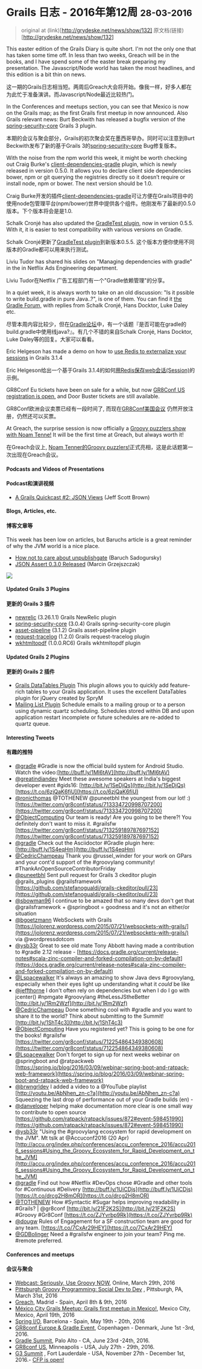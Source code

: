 
# Grails 日志 - 2016年第12周 <small>28-03-2016</small>

> original at (link)[http://grydeske.net/news/show/132]
> 原文档(链接)[http://grydeske.net/news/show/132]

This easter edition of the Grails Diary is quite short. I'm not the only one that has taken some time off. In less than two weeks, Greach will be in the books, and I have spend some of the easter break preparing my presentation. The Javascript/Node world has taken the most headlines, and this edition is a bit thin on news.

这一期的Grails日志相当短。两周后Greach大会将开始。像我一样，好多人都在为此忙于准备演讲。而Javascript/Node最近比较热门。

In the Conferences and meetups section, you can see that Mexico is now on the Grails map; as the first Grails first meetup in now announced. Also Grails relevant news: Burt Beckwith has released a bugfix version of the [spring-security-core](https://grails-plugins.github.io/grails-spring-security-core/) Grails 3 plugin.

本期的会议与聚会部分，Grails的初次聚会奖在墨西哥举办。同时可以注意到Burt Beckwith发布了新的基于Grails 3的[spring-security-core](https://grails-plugins.github.io/grails-spring-security-core/) Bug修复版本。

With the noise from the npm world this week, it might be worth checking out Craig Burke's [client-dependencies-gradle](https://github.com/craigburke/client-dependencies-gradle) plugin, which is newly released in version 0.5.0\. It allows you to declare client side dependencies bower, npm or git querying the registries directly so it doesn’t require or install node, npm or bower. The next version should be 1.0.

Craig Burke开发的插件[client-dependencies-gradle](https://github.com/craigburke/client-dependencies-gradle)可让方便在Grails项目中的使用node包管理平台(npm/bower)世界中提供各个组件。他刚发布了最新的0.5.0版本。下个版本将会是是1.0.

Schalk Cronjé has also updated the [GradleTest plugin](https://plugins.gradle.org/plugin/org.ysb33r.gradletest), now in version 0.5.5\. With it, it is easier to test compatibility with various versions on Gradle.

Schalk Cronjé更新了[GradleTest plugin](https://plugins.gradle.org/plugin/org.ysb33r.gradletest)到新版本0.5.5\. 这个版本方便你使用不同版本的Gradle都可以用来执行测试。

Liviu Tudor has shared his slides on "Managing dependencies with gradle" in the in Netflix Ads Engineering department.

Liviu Tudor在Netflix 广告工程部门有一个"Gradle依赖管理"的分享。

In a quiet week, it is always worth to take on an old discussion: "Is it pssible to write build.gradle in pure Java..?", is one of them. You can find it [the Gradle Forum,](https://discuss.gradle.org/t/possible-to-write-build-gradle-in-pure-java/9317/38?u=schalk_cronje) with replies from Schalk Cronjé, Hans Docktor, Luke Daley etc.

尽管本周内容比较少，但在[Gradle论坛](https://discuss.gradle.org/t/possible-to-write-build-gradle-in-pure-java/9317/38?u=schalk_cronje)中，有一个话题『是否可能在gradle的build.gradle中使用线java?』。有几个不错的来自Schalk Cronjé, Hans Docktor, Luke Daley等的回复。大家可以看看。

Eric Helgeson has made a demo on how to [use Redis to externalize your sessions](https://github.com/erichelgeson/grails3-redis-session/commits/master) in Grails 3.1.4

Eric Helgeson给出一个基于Grails 3.1.4的如何[用Redis保存web会话(Session)](https://github.com/erichelgeson/grails3-redis-session/commits/master)的示例。

GR8Conf Eu tickets have been on sale for a while, but now [GR8Conf US registration is open,](https://ti.to/gr8conf/gr8conf-2016) and Door Buster tickets are still available.

GR8Conf欧洲会议卖票已经有一段时间了, 而现在[GR8Conf美国会议](https://ti.to/gr8conf/gr8conf-2016) 仍然开放注册，仍然还可以买票。

At Greach, the surprise session is now officially a [Groovy puzzlers show with Noam Tenne!](https://t.co/7NNv3OHYML) It will be the first time at Greach, but always worth it!


在Greach会议上, [Noam Tenner的Groovy puzzlers!](https://t.co/7NNv3OHYML)正式亮相，这是此话题第一次出现在Greach会议。


#### Podcasts and Videos of Presentations
#### Podcast和演讲视频

*   [A Grails Quickcast #2: JSON Views](https://dzone.com/articles/oci-and-dzone-present-a-grails-quickcast-2) (Jeff Scott Brown)

#### Blogs, Articles, etc.
#### 博客文章等

This week has been low on articles, but Baruchs article is a great reminder of why the JVM world is a nice place.

*   [How not to care about unpublishgate](https://www.jfrog.com/blog/how-not-to-care-about-unpublishgate/) (Baruch Sadogursky)
*   [JSON Assert 0.3.0 Released](http://toomuchcoding.com/blog/2016/03/27/json-assert-0-dot-3-0-released/) (Marcin Grzejszczak)

[![](http://grydeske.net/fileUploader/show/42)](http://gr8conf.eu/#/)  

#### Updated Grails 3 Plugins
#### 更新的 Grails 3 插件

*   [newrelic](https://bintray.com/agorapulse/plugins/org.grails.plugins:newrelic/view) (3.26.1.1) Grails NewRelic plugin
*   [spring-security-core](https://bintray.com/grails/plugins/spring-security-core/view) (3.0.4) Grails spring-security-core plugin
*   [asset-pipeline](https://bintray.com/grails/plugins/asset-pipeline/view) (3.1.2) Grails asset-pipeline plugin
*   [request-tracelog](https://bintray.com/nobeans/plugins/request-tracelog/view) (1.2.0) Grails request-tracelog plugin
*   [wkhtmltopdf](https://bintray.com/rlovtangen/plugins/wkhtmltopdf/view) (1.0.0.RC6) Grails wkhtmltopdf plugin

#### Updated Grails 2 Plugins
#### 更新的 Grails 2 插件

*   [Grails DataTables Plugin](https://grails.org/plugin/grails-datatables) This plugin allows you to quickly add feature-rich tables to your Grails application. It uses the excellent DataTables plugin for jQuery created by SpryM
*   [Mailing List Plugin](https://grails.org/plugin/mailinglist) Schedule emails to a mailing group or to a person using dynamic quartz scheduling. Schedules stored within DB and upon application restart incomplete or future schedules are re-added to quartz queue.

#### Interesting Tweets
#### 有趣的推特

*   [@gradle](https://twitter.com/gradle/status/714482965976207360) #Gradle is now the official build system for Android Studio. Watch the video:[http://buff.ly/1Ml6tAV](http://buff.ly/1Ml6tAV)
*   [@greatindiandev](https://twitter.com/greatindiandev/status/714072256717070337) Meet these awesome speakers at India's biggest developer event #gids16: [http://bit.ly/1SeDjQs](http://bit.ly/1SeDjQs) [https://t.co/6zjQaK6fiU](https://t.co/6zjQaK6fiU)
*   [@ronicthomas](https://twitter.com/ronicthomas/status/713470899773505536) @TOTHENEW @puneetbhl the youngest from our lot! :) [https://twitter.com/gr8conf/status/713334720998707200](https://twitter.com/gr8conf/status/713334720998707200)
*   [@ObjectComputing](https://twitter.com/ObjectComputing/status/713433783974957056) Our team is ready! Are you going to be there?! You definitely don't want to miss it. #grailsfw [https://twitter.com/gr8conf/status/713259189787697152](https://twitter.com/gr8conf/status/713259189787697152)
*   [@gradle](https://twitter.com/gradle/status/713425969378361345) Check out the Asciidoctor #Gradle plugin here: [http://buff.ly/1S4eqHm](http://buff.ly/1S4eqHm)
*   [@CedricChampeau](https://twitter.com/CedricChampeau/status/713397281941299200) Thank you @russel_winder for your work on GPars and your cont'd support of the #groovylang community! #ThankAnOpenSourceContributorFriday
*   [@puneetbhl](https://twitter.com/puneetbhl/status/713389529437175809) Sent pull request for Grails 3 ckeditor plugin @grails_plugins @grailsframework [https://github.com/stefanogualdi/grails-ckeditor/pull/23](https://github.com/stefanogualdi/grails-ckeditor/pull/23)
*   [@sbowman96](https://twitter.com/sbowman96/status/713358004519710721) I continue to be amazed that so many devs don't get that @grailsframework + @springboot = goodness and it's not an either/or situation
*   [@bgoetzmann](https://twitter.com/bgoetzmann/status/713330033616625664) WebSockets with Grails [https://jolorenz.wordpress.com/2015/07/21/websockets-with-grails/](https://jolorenz.wordpress.com/2015/07/21/websockets-with-grails/) via @wordpressdotcom
*   [@ysb33r](https://twitter.com/ysb33r/status/713126481581514752) Great to see old mate Tony Abbott having made a contribution to #gradle 2.12 release - [https://docs.gradle.org/current/release-notes#scala-zinc-compiler-and-forked-compilation-on-by-default](https://docs.gradle.org/current/release-notes#scala-zinc-compiler-and-forked-compilation-on-by-default)
*   [@Lspacewalker](https://twitter.com/Lspacewalker/status/713031976824004608) It's always an amazing to show Java devs #groovylang, especially when their eyes light up understanding what it _could_ be like
*   [@jeffthorne](https://twitter.com/jeffthorne/status/712845274725507072) I don't often rely on dependencies but when I do I go with jcenter() #npmgate #groovylang #theLessJStheBetter [http://bit.ly/1Rm2Wzf](http://bit.ly/1Rm2Wzf)
*   [@CedricChampeau](https://twitter.com/CedricChampeau/status/712701722108567553) Done something cool with #gradle and you want to share it to the world? Think about submitting to the Summit! [http://bit.ly/1ShT4c3](http://bit.ly/1ShT4c3)
*   [@ObjectComputing](https://twitter.com/ObjectComputing/status/712664703143641089) Have you registered yet? This is going to be one for the books! #grailsfw [https://twitter.com/gr8conf/status/712254864349380608](https://twitter.com/gr8conf/status/712254864349380608)
*   [@Lspacewalker](https://twitter.com/Lspacewalker/status/712474572558364672) Don't forget to sign up for next weeks webinar on @springboot and @ratpackweb [https://spring.io/blog/2016/03/09/webinar-spring-boot-and-ratpack-web-framework](https://spring.io/blog/2016/03/09/webinar-spring-boot-and-ratpack-web-framework)
*   [@brwngrldev](https://twitter.com/brwngrldev/status/712397144657956864) I added a video to a @YouTube playlist [http://youtu.be/AbNhen_zn-c?a](http://youtu.be/AbNhen_zn-c?a) Squeezing the last drop of performance out of your Gradle builds (en) -
*   [@danveloper](https://twitter.com/danveloper/status/712358775370469376) helping make documentation more clear is one small way to contribute to open source [https://github.com/ratpack/ratpack/issues/872#event-598451990](https://github.com/ratpack/ratpack/issues/872#event-598451990)
*   [@ysb33r](https://twitter.com/ysb33r/status/712352250031706112) "Using the #groovylang ecosystem for rapid development on the JVM". Mt tslk at @Accuconf2016 (20 Apr) [http://accu.org/index.php/conferences/accu_conference_2016/accu2016_sessions#Using_the_Groovy_Ecosystem_for_Rapid_Development_on_the_JVM](http://accu.org/index.php/conferences/accu_conference_2016/accu2016_sessions#Using_the_Groovy_Ecosystem_for_Rapid_Development_on_the_JVM)
*   [@gradle](https://twitter.com/gradle/status/712345938438782976) Find out how #Netflix #DevOps chose #Gradle and other tools for #Continuous #Delivery [http://buff.ly/1UiCDjs](http://buff.ly/1UiCDjs) [https://t.co/drcg2H8mOR](https://t.co/drcg2H8mOR)
*   [@TOTHENEW](https://twitter.com/TOTHENEW/status/712340115922796544) How #Syntactic #Sugar helps improving readability in #Grails? | @gr8conf [http://bit.ly/21F2K2S](http://bit.ly/21F2K2S) #Groovy #Gr8Conf [https://t.co/ZJYvrbp9Rk](https://t.co/ZJYvrbp9Rk)
*   [@dougw](https://twitter.com/dougw/status/712029682237988865) Rules of Engagement for a SF construction team are good for any team. [https://t.co/7CxAr29HEY](https://t.co/7CxAr29HEY)
*   [@GDBolinger](https://twitter.com/GDBolinger/status/712004773646458881) Need a #grailsfw engineer to join your team? Ping me. #remote preferred.

#### Conferences and meetups
#### 会议与聚会

*   [Webcast: Seriously, Use Groovy NOW](http://www.oreilly.com/pub/e/3648?cmp=tw-prog-webcast-info-webcast_cmjrs), Online, March 29th, 2016
*   [Pittsburgh Groovy Programming: Social Dev to Dev](http://www.meetup.com/Pittsburgh-Groovy-Programming/events/229849546/?a=socialmedia) , Pittsburgh, PA, March 31st, 2016
*   [Greach](http://greachconf.com/), Madrid - Spain, April 8th & 9th, 2016
*   [México City Grails Meetup: Grails first meetup in Mexico!](http://www.meetup.com/Mexico-City-Grails-Meetup/events/229709085/), Mexico City, Mexico, April 19th, 2016
*   [Spring I/O](http://www.springio.net/), Barcelona - Spain, May 19th - 20th, 2016
*   [GR8conf Europe & Gradle Event](http://gr8conf.eu/), Copenhagen - Denmark, June 1st -3rd, 2016.
*   [Gradle Summit](http://gradlesummit.com), Palo Alto - CA, June 23rd -24th, 2016.
*   [GR8conf US](http://gr8conf.us/), Minneapolis - USA, July 27th - 29th, 2016.
*   [G3 Summit](https://g3summit.com) , Fort Lauderdale - USA, November 27th - December 1st, 2016.- [CFP is open!](https://g3summit.com/home/speaker_request)

